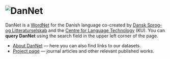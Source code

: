 # ![DanNet](/images/dannet-logo-black.svg)

DanNet is a  [WordNet][WordNet] for the Danish language co-created by [Dansk Sprog- og Litteraturselskab][DSL] and the [Centre for Language Technology][CST] (KU). You can **query DanNet** using the search field in the upper left corner of the page.

* [About DanNet][about] — here you can also find links to our datasets.
* [Project page][projectpage] — journal articles and other relevant published works.

[projectpage]: https://cst.ku.dk/projekter/dannet "DanNet project page"
[about]: /dannet/page/about "About DanNet"
[DSL]: https://dsl.dk/ "Dansk Sprog- og Litteraturselskab"
[CST]: https://cst.ku.dk/english "Centre for Language Technology (University of Copenhagen)"
[Carlsbergfondet]: https://www.carlsbergfondet.dk/en "The Carlsberg Foundation"
[WordNet]: https://wordnet.princeton.edu/ "What is WordNet?"
